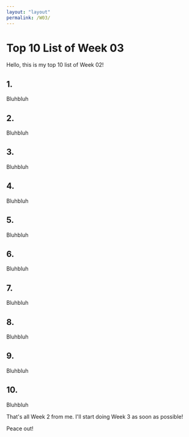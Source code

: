 ```yaml
---
layout: "layout"
permalink: /W03/
---
```


# Top 10 List of Week 03

Hello, this is my top 10 list of Week 02!

## 1. []()

Bluhbluh

## 2. []()

Bluhbluh

## 3. []()

Bluhbluh

## 4. []()

Bluhbluh

## 5. []()

Bluhbluh

## 6. []()

Bluhbluh

## 7. []()

Bluhbluh

## 8. []()

Bluhbluh

## 9. []()

Bluhbluh

## 10. []()

Bluhbluh

That's all Week 2 from me. I'll start doing Week 3 as soon as possible!

Peace out!

